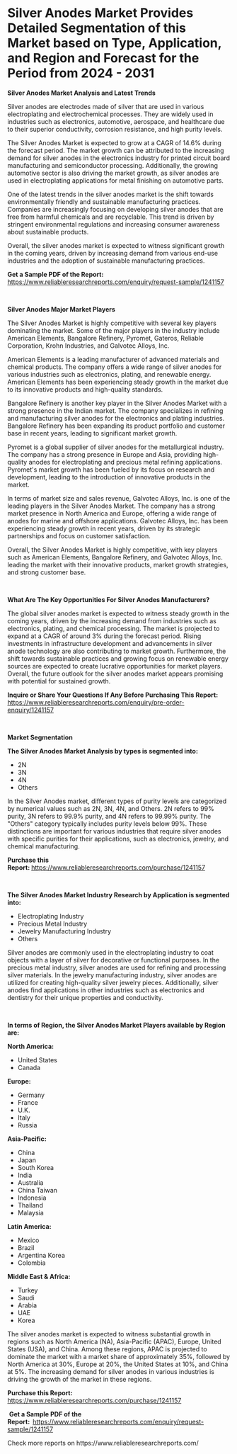 <p><h1>Silver Anodes Market Provides Detailed Segmentation of this Market based on Type, Application, and Region and Forecast for the Period from 2024 - 2031</h1></p><p><strong>Silver Anodes Market Analysis and Latest Trends</strong></p>
<p><p>Silver anodes are electrodes made of silver that are used in various electroplating and electrochemical processes. They are widely used in industries such as electronics, automotive, aerospace, and healthcare due to their superior conductivity, corrosion resistance, and high purity levels.</p><p>The Silver Anodes Market is expected to grow at a CAGR of 14.6% during the forecast period. The market growth can be attributed to the increasing demand for silver anodes in the electronics industry for printed circuit board manufacturing and semiconductor processing. Additionally, the growing automotive sector is also driving the market growth, as silver anodes are used in electroplating applications for metal finishing on automotive parts.</p><p>One of the latest trends in the silver anodes market is the shift towards environmentally friendly and sustainable manufacturing practices. Companies are increasingly focusing on developing silver anodes that are free from harmful chemicals and are recyclable. This trend is driven by stringent environmental regulations and increasing consumer awareness about sustainable products.</p><p>Overall, the silver anodes market is expected to witness significant growth in the coming years, driven by increasing demand from various end-use industries and the adoption of sustainable manufacturing practices.</p></p>
<p><strong>Get a Sample PDF of the Report:&nbsp;</strong> <a href="https://www.reliableresearchreports.com/enquiry/request-sample/1241157">https://www.reliableresearchreports.com/enquiry/request-sample/1241157</a></p>
<p>&nbsp;</p>
<p><strong>Silver Anodes Major Market Players</strong></p>
<p><p>The Silver Anodes Market is highly competitive with several key players dominating the market. Some of the major players in the industry include American Elements, Bangalore Refinery, Pyromet, Gateros, Reliable Corporation, Krohn Industries, and Galvotec Alloys, Inc.</p><p>American Elements is a leading manufacturer of advanced materials and chemical products. The company offers a wide range of silver anodes for various industries such as electronics, plating, and renewable energy. American Elements has been experiencing steady growth in the market due to its innovative products and high-quality standards.</p><p>Bangalore Refinery is another key player in the Silver Anodes Market with a strong presence in the Indian market. The company specializes in refining and manufacturing silver anodes for the electronics and plating industries. Bangalore Refinery has been expanding its product portfolio and customer base in recent years, leading to significant market growth.</p><p>Pyromet is a global supplier of silver anodes for the metallurgical industry. The company has a strong presence in Europe and Asia, providing high-quality anodes for electroplating and precious metal refining applications. Pyromet's market growth has been fueled by its focus on research and development, leading to the introduction of innovative products in the market.</p><p>In terms of market size and sales revenue, Galvotec Alloys, Inc. is one of the leading players in the Silver Anodes Market. The company has a strong market presence in North America and Europe, offering a wide range of anodes for marine and offshore applications. Galvotec Alloys, Inc. has been experiencing steady growth in recent years, driven by its strategic partnerships and focus on customer satisfaction.</p><p>Overall, the Silver Anodes Market is highly competitive, with key players such as American Elements, Bangalore Refinery, and Galvotec Alloys, Inc. leading the market with their innovative products, market growth strategies, and strong customer base.</p></p>
<p>&nbsp;</p>
<p><strong>What Are The Key Opportunities For Silver Anodes Manufacturers?</strong></p>
<p><p>The global silver anodes market is expected to witness steady growth in the coming years, driven by the increasing demand from industries such as electronics, plating, and chemical processing. The market is projected to expand at a CAGR of around 3% during the forecast period. Rising investments in infrastructure development and advancements in silver anode technology are also contributing to market growth. Furthermore, the shift towards sustainable practices and growing focus on renewable energy sources are expected to create lucrative opportunities for market players. Overall, the future outlook for the silver anodes market appears promising with potential for sustained growth.</p></p>
<p><strong>Inquire or Share Your Questions If Any Before Purchasing This Report:</strong> <a href="https://www.reliableresearchreports.com/enquiry/pre-order-enquiry/1241157">https://www.reliableresearchreports.com/enquiry/pre-order-enquiry/1241157</a></p>
<p>&nbsp;</p>
<p><strong>Market Segmentation</strong></p>
<p><strong>The Silver Anodes Market Analysis by types is segmented into:</strong></p>
<p><ul><li>2N</li><li>3N</li><li>4N</li><li>Others</li></ul></p>
<p><p>In the Silver Anodes market, different types of purity levels are categorized by numerical values such as 2N, 3N, 4N, and Others. 2N refers to 99% purity, 3N refers to 99.9% purity, and 4N refers to 99.99% purity. The "Others" category typically includes purity levels below 99%. These distinctions are important for various industries that require silver anodes with specific purities for their applications, such as electronics, jewelry, and chemical manufacturing.</p></p>
<p><strong>Purchase this Report:&nbsp;</strong><a href="https://www.reliableresearchreports.com/purchase/1241157">https://www.reliableresearchreports.com/purchase/1241157</a></p>
<p>&nbsp;</p>
<p><strong>The Silver Anodes Market Industry Research by Application is segmented into:</strong></p>
<p><ul><li>Electroplating Industry</li><li>Precious Metal Industry</li><li>Jewelry Manufacturing Industry</li><li>Others</li></ul></p>
<p><p>Silver anodes are commonly used in the electroplating industry to coat objects with a layer of silver for decorative or functional purposes. In the precious metal industry, silver anodes are used for refining and processing silver materials. In the jewelry manufacturing industry, silver anodes are utilized for creating high-quality silver jewelry pieces. Additionally, silver anodes find applications in other industries such as electronics and dentistry for their unique properties and conductivity.</p></p>
<p>&nbsp;</p>
<p><strong>In terms of Region, the Silver Anodes Market Players available by Region are:</strong></p>
<p>
    <p> <strong> North America: </strong>
        <ul>
            <li>United States</li>
            <li>Canada</li>
        </ul>
        </p> 
    <p> <strong> Europe: </strong>
        <ul>
            <li>Germany</li>
            <li>France</li>
            <li>U.K.</li>
            <li>Italy</li>
            <li>Russia</li>
        </ul>
        </p> 
    <p> <strong> Asia-Pacific: </strong>
        <ul>
            <li>China</li>
            <li>Japan</li>
            <li>South Korea</li>
            <li>India</li>
            <li>Australia</li>
            <li>China Taiwan</li>
            <li>Indonesia</li>
            <li>Thailand</li>
            <li>Malaysia</li>
        </ul>
        </p> 
    <p> <strong> Latin America: </strong>
        <ul>
            <li>Mexico</li>
            <li>Brazil</li>
            <li>Argentina Korea</li>
            <li>Colombia</li>
        </ul>
        </p> 
    <p> <strong> Middle East & Africa: </strong>
        <ul>
            <li>Turkey</li>
            <li>Saudi</li>
            <li>Arabia</li>
            <li>UAE</li>
            <li>Korea</li>
        </ul>
    </p>
    </p>
<p><p>The silver anodes market is expected to witness substantial growth in regions such as North America (NA), Asia-Pacific (APAC), Europe, United States (USA), and China. Among these regions, APAC is projected to dominate the market with a market share of approximately 35%, followed by North America at 30%, Europe at 20%, the United States at 10%, and China at 5%. The increasing demand for silver anodes in various industries is driving the growth of the market in these regions.</p></p>
<p><strong>Purchase this Report: </strong><a href="https://www.reliableresearchreports.com/purchase/1241157">https://www.reliableresearchreports.com/purchase/1241157</a></p>
<p>&nbsp;<strong>Get a Sample PDF of the Report:&nbsp;&nbsp;</strong><a href="https://www.reliableresearchreports.com/enquiry/request-sample/1241157">https://www.reliableresearchreports.com/enquiry/request-sample/1241157</a></p>
<p><strong></strong></p>
<p>Check more reports on https://www.reliableresearchreports.com/</p>